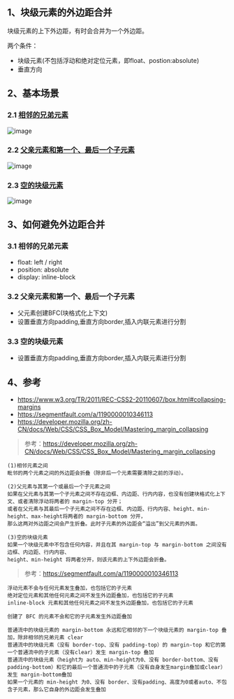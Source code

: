
## 1、块级元素的外边距合并

块级元素的上下外边距，有时会合并为一个外边距。

两个条件：
- 块级元素(不包括浮动和绝对定位元素，即float、postion:absolute)  
- 垂直方向

## 2、基本场景

### 2.1 [相邻的兄弟元素](https://jsfiddle.net/GenweiWu/afz8wyv1/)
![image](https://user-images.githubusercontent.com/16630659/52623545-88442080-2ee7-11e9-8a5b-884622a84d2e.png)

### 2.2 [父亲元素和第一个、最后一个子元素](https://jsfiddle.net/GenweiWu/ok5b9tvs/)
![image](https://user-images.githubusercontent.com/16630659/52623722-fc7ec400-2ee7-11e9-8235-572bfe58c2fd.png)

### 2.3 [空的块级元素](https://jsfiddle.net/GenweiWu/5yacgdkx/)
![image](https://user-images.githubusercontent.com/16630659/52623930-7e6eed00-2ee8-11e9-9799-3aa199a52f81.png)

## 3、如何避免外边距合并

### 3.1 相邻的兄弟元素
- float: left / right
- position: absolute
- display: inline-block

### 3.2 父亲元素和第一个、最后一个子元素
- 父元素创建BFC(块格式化上下文)
- 设置垂直方向padding,垂直方向border,插入内联元素进行分割

### 3.3 空的块级元素
- 设置垂直方向padding,垂直方向border,插入内联元素进行分割

## 4、参考
- https://www.w3.org/TR/2011/REC-CSS2-20110607/box.html#collapsing-margins
- https://segmentfault.com/a/1190000010346113
- https://developer.mozilla.org/zh-CN/docs/Web/CSS/CSS_Box_Model/Mastering_margin_collapsing 


> 参考：https://developer.mozilla.org/zh-CN/docs/Web/CSS/CSS_Box_Model/Mastering_margin_collapsing 
```
(1)相邻元素之间
毗邻的两个元素之间的外边距会折叠（除非后一个元素需要清除之前的浮动）。

(2)父元素与其第一个或最后一个子元素之间
如果在父元素与其第一个子元素之间不存在边框、内边距、行内内容，也没有创建块格式化上下文、或者清除浮动将两者的 margin-top 分开；
或者在父元素与其最后一个子元素之间不存在边框、内边距、行内内容、height、min-height、max-height将两者的 margin-bottom 分开，
那么这两对外边距之间会产生折叠。此时子元素的外边距会“溢出”到父元素的外面。

(3)空的块级元素
如果一个块级元素中不包含任何内容，并且在其 margin-top 与 margin-bottom 之间没有边框、内边距、行内内容、
height、min-height 将两者分开，则该元素的上下外边距会折叠。
```

> 参考：https://segmentfault.com/a/1190000010346113
```
浮动元素不会与任何元素发生叠加，也包括它的子元素
绝对定位元素和其他任何元素之间不发生外边距叠加，也包括它的子元素
inline-block 元素和其他任何元素之间不发生外边距叠加，也包括它的子元素

创建了 BFC 的元素不会和它的子元素发生外边距叠加

普通流中的块级元素的 margin-bottom 永远和它相邻的下一个块级元素的 margin-top 叠加，除非相邻的兄弟元素 clear
普通流中的块级元素（没有 border-top、没有 padding-top）的 margin-top 和它的第一个普通流中的子元素（没有clear）发生 margin-top 叠加
普通流中的块级元素（height为 auto、min-height为0、没有 border-bottom、没有 padding-bottom）和它的最后一个普通流中的子元素（没有自身发生margin叠加或clear）发生 margin-bottom叠加
如果一个元素的 min-height 为0、没有 border、没有padding、高度为0或者auto、不包含子元素，那么它自身的外边距会发生叠加
```
